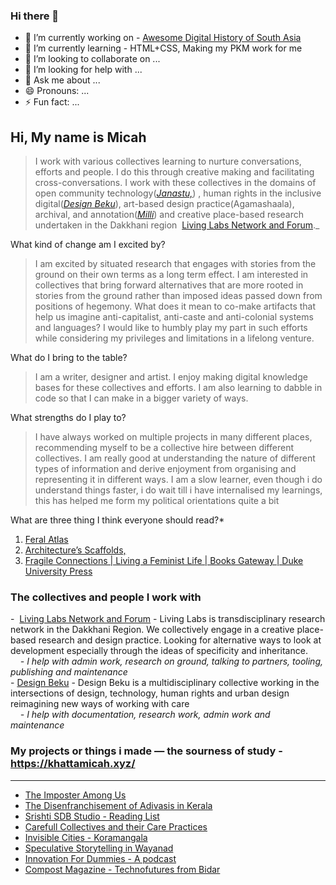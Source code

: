 ### Hi there 👋

- 🔭 I’m currently working on - [Awesome Digital History of South Asia](https://micahchoo.github.io/awesome-digital-history-South-Asia/)
- 🌱 I’m currently learning - HTML+CSS, Making my PKM work for me
- 👯 I’m looking to collaborate on ...
- 🤔 I’m looking for help with ...
- 💬 Ask me about ...
- 😄 Pronouns: ...
- ⚡ Fun fact: ...



## Hi, My name is Micah  

>I work with various collectives learning to nurture conversations, efforts and people. I do this through creative making and facilitating cross-conversations. I work with these collectives in the domains of open community technology(_[Janastu,](https://open.janastu.org/)_) , human rights in the inclusive digital(_[Design Beku](https://designbeku.in/)_), art-based design practice(Agamashaala), archival, and annotation(_[Milli](https://www.milli.link/)_) and creative place-based research undertaken in the Dakkhani region  [Living Labs Network and Forum](https://linktr.ee/llnaf)._
  
What kind of change am I excited by?

>I am excited by situated research that engages with stories from the ground on their own terms as a long term effect. I am interested in collectives that bring forward alternatives that are more rooted in stories from the ground rather than imposed ideas passed down from positions of hegemony. What does it mean to co-make artifacts that help us imagine anti-capitalist, anti-caste and anti-colonial systems and languages? I would like to humbly play my part in such efforts while considering my privileges and limitations in a lifelong venture.

What do I bring to the table?

>I am a writer, designer and artist. I enjoy making digital knowledge bases for these collectives and efforts. I am also learning to dabble in code so that I can make in a bigger variety of ways.

What strengths do I play to?

>I have always worked on multiple projects in many different places, recommending myself to be a collective hire between different collectives. I am really good at understanding the nature of different types of information and derive enjoyment from organising and representing it in different ways. I am a slow learner, even though i do understand things faster, i do wait till i have internalised my learnings, this has helped me form my political orientations quite a bit

What are three thing I think everyone should read?*
1. [Feral Atlas](https://feralatlas.supdigital.org/?cd=true&rr=true&cdex=true)
2. [Architecture’s Scaffolds,](https://www.e-flux.com/architecture/overgrowth/221616/architecture-s-scaffolds/)
3. [Fragile Connections | Living a Feminist Life | Books Gateway | Duke University Press](https://read.dukeupress.edu/books/book/1933/chapter-abstract/191601/Fragile-Connections?redirectedFrom=fulltext)


  
### The collectives and people I work with  
  
-  [Living Labs Network and Forum](https://linktr.ee/llnaf) - Living Labs is transdisciplinary research network in the Dakkhani Region. We collectively engage in a creative place-based research and design practice. Looking for alternative ways to look at development especially through the ideas of specificity and inheritance.  
    *- I help with admin work, research on ground, talking to partners, tooling, publishing and maintenance*  
- [Design Beku](https://designbeku.in) - Design Beku is a multidisciplinary collective working in the intersections of design, technology, human rights and urban design reimagining new ways of working with care   
    *- I help with documentation, research work, admin work and maintenance*  


### My projects or things i made — the sourness of study - https://khattamicah.xyz/
---
-   [The Imposter Among Us](https://khattamicah.xyz/the-imposter-among-us)
-   [The Disenfranchisement of Adivasis in Kerala](https://khattamicah.xyz/the-disenfranchisement-of-adivasis-in-kerala)
-   [Srishti SDB Studio - Reading List](https://khattamicah.xyz/srishti-sdb-studio-reading-list)
-   [Carefull Collectives and their Care Practices](https://khattamicah.xyz/carefull-collectives-and-their-care-practices)
-   [Invisible Cities - Koramangala](https://khattamicah.xyz/invisible-cities-koramangala)
-   [Speculative Storytelling in Wayanad](https://khattamicah.xyz/speculative-storytelling-in-wayanad)
-   [Innovation For Dummies - A podcast](https://khattamicah.xyz/innovation-for-dummies-a-podcast)
-   [Compost Magazine - Technofutures from Bidar](https://khattamicah.xyz/compost-magazine-technofutures-from-bidar)


